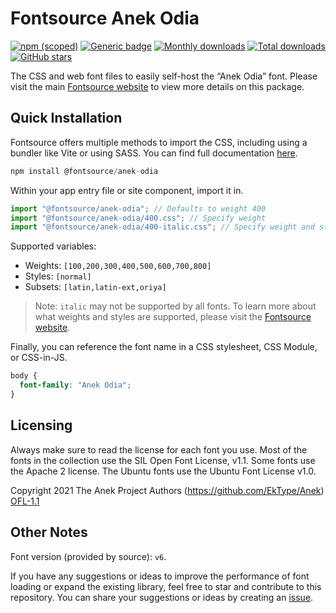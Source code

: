 # Fontsource Anek Odia

[![npm (scoped)](https://img.shields.io/npm/v/@fontsource/anek-odia?color=brightgreen)](https://www.npmjs.com/package/@fontsource/anek-odia) [![Generic badge](https://img.shields.io/badge/fontsource-passing-brightgreen)](https://github.com/fontsource/fontsource) [![Monthly downloads](https://badgen.net/npm/dm/@fontsource/anek-odia)](https://github.com/fontsource/fontsource) [![Total downloads](https://badgen.net/npm/dt/@fontsource/anek-odia)](https://github.com/fontsource/fontsource) [![GitHub stars](https://img.shields.io/github/stars/fontsource/fontsource.svg?style=social&label=Star)](https://github.com/fontsource/fontsource/stargazers)

The CSS and web font files to easily self-host the “Anek Odia” font. Please visit the main [Fontsource website](https://fontsource.org/fonts/anek-odia) to view more details on this package.

## Quick Installation

Fontsource offers multiple methods to import the CSS, including using a bundler like Vite or using SASS. You can find full documentation [here](https://fontsource.org/docs/getting-started/introduction).

```javascript
npm install @fontsource/anek-odia
```

Within your app entry file or site component, import it in.

```javascript
import "@fontsource/anek-odia"; // Defaults to weight 400
import "@fontsource/anek-odia/400.css"; // Specify weight
import "@fontsource/anek-odia/400-italic.css"; // Specify weight and style
```

Supported variables:
- Weights: `[100,200,300,400,500,600,700,800]`
- Styles: `[normal]`
- Subsets: `[latin,latin-ext,oriya]`

> Note: `italic` may not be supported by all fonts. To learn more about what weights and styles are supported, please visit the [Fontsource website](https://fontsource.org/fonts/anek-odia).

Finally, you can reference the font name in a CSS stylesheet, CSS Module, or CSS-in-JS.

```css
body {
  font-family: "Anek Odia";
}
```

## Licensing
Always make sure to read the license for each font you use. Most of the fonts in the collection use the SIL Open Font License, v1.1. Some fonts use the Apache 2 license. The Ubuntu fonts use the Ubuntu Font License v1.0.

Copyright 2021 The Anek Project Authors (https://github.com/EkType/Anek)
[OFL-1.1](http://scripts.sil.org/OFL)

## Other Notes
Font version (provided by source): `v6`.

If you have any suggestions or ideas to improve the performance of font loading or expand the existing library, feel free to star and contribute to this repository. You can share your suggestions or ideas by creating an [issue](https://github.com/fontsource/fontsource/issues).